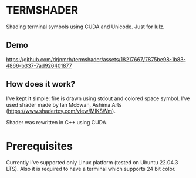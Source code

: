 # TERMSHADER

Shading terminal symbols using CUDA and Unicode. Just for lulz.

## Demo

https://github.com/drjnmrh/termshader/assets/18217667/7875be98-1b83-4866-b337-7ad926401877

## How does it work?

I've kept it simple: fire is drawn using stdout and colored space symbol. I've used shader made by Ian McEwan, Ashima Arts (https://www.shadertoy.com/view/MlKSWm).</br>

Shader was rewritten in C++ using CUDA.

# Prerequisites

Currently I've supported only Linux platform (tested on Ubuntu 22.04.3 LTS). Also it is required to have a terminal which supports 24 bit color.
